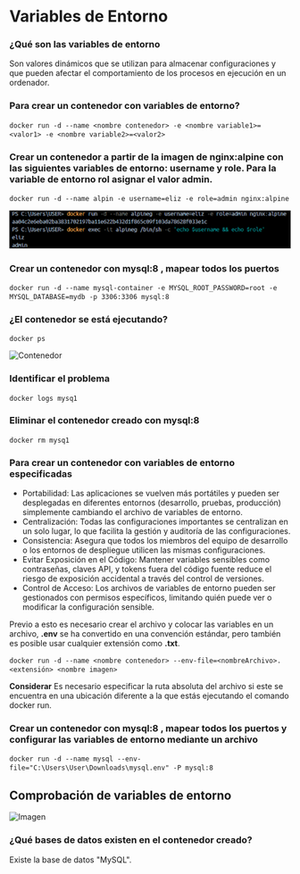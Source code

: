 # Variables de Entorno
### ¿Qué son las variables de entorno
Son valores dinámicos que se utilizan para almacenar configuraciones y que pueden afectar el comportamiento de los procesos en ejecución en un ordenador.

### Para crear un contenedor con variables de entorno?
```
docker run -d --name <nombre contenedor> -e <nombre variable1>=<valor1> -e <nombre variable2>=<valor2>
```

### Crear un contenedor a partir de la imagen de nginx:alpine con las siguientes variables de entorno: username y role. Para la variable de entorno rol asignar el valor admin.
```
docker run -d --name alpin -e username=eliz -e role=admin nginx:alpine
```
![Imagen](img/comandos.png)

### Crear un contenedor con mysql:8 , mapear todos los puertos
```
docker run -d --name mysql-container -e MYSQL_ROOT_PASSWORD=root -e MYSQL_DATABASE=mydb -p 3306:3306 mysql:8
```

### ¿El contenedor se está ejecutando?
```
docker ps
```
![Contenedor](contenedorEj.png)

### Identificar el problema
```
docker logs mysq1
```

### Eliminar el contenedor creado con mysql:8 
```
docker rm mysq1
```

### Para crear un contenedor con variables de entorno especificadas
- Portabilidad: Las aplicaciones se vuelven más portátiles y pueden ser desplegadas en diferentes entornos (desarrollo, pruebas, producción) simplemente cambiando el archivo de variables de entorno.
- Centralización: Todas las configuraciones importantes se centralizan en un solo lugar, lo que facilita la gestión y auditoría de las configuraciones.
- Consistencia: Asegura que todos los miembros del equipo de desarrollo o los entornos de despliegue utilicen las mismas configuraciones.
- Evitar Exposición en el Código: Mantener variables sensibles como contraseñas, claves API, y tokens fuera del código fuente reduce el riesgo de exposición accidental a través del control de versiones.
- Control de Acceso: Los archivos de variables de entorno pueden ser gestionados con permisos específicos, limitando quién puede ver o modificar la configuración sensible.

Previo a esto es necesario crear el archivo y colocar las variables en un archivo, **.env** se ha convertido en una convención estándar, pero también es posible usar cualquier extensión como **.txt**.
```
docker run -d --name <nombre contenedor> --env-file=<nombreArchivo>.<extensión> <nombre imagen>
```

**Considerar**
Es necesario especificar la ruta absoluta del archivo si este se encuentra en una ubicación diferente a la que estás ejecutando el comando docker run.

### Crear un contenedor con mysql:8 , mapear todos los puertos y configurar las variables de entorno mediante un archivo
```
docker run -d --name mysql --env-file="C:\Users\User\Downloads\mysql.env" -P mysql:8 
```

## Comprobación de variables de entorno
![Imagen](mysql.png)

### ¿Qué bases de datos existen en el contenedor creado?
Existe la base de datos "MySQL".

